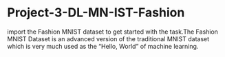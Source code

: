 # Project-3-DL-MN-IST-Fashion
import the Fashion MNIST dataset to get started with the task.The Fashion MNIST Dataset is an advanced version of the traditional MNIST dataset which is very much used as the “Hello, World” of machine learning.
